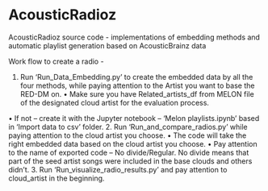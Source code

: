 # AcousticRadioz
AcousticRadioz source code - implementations of embedding methods and automatic playlist generation based on AcousticBrainz data

Work flow to create a radio - 

1.	Run ‘Run_Data_Embedding.py’ to create the embedded data by all the four methods, while paying attention to the Artist you want to base the RED-DM on. 
•	Make sure you have Related_artists_df from MELON file of the designated cloud artist for the evaluation process.

•	If not – create it with the Jupyter notebook – ‘Melon playlists.ipynb’ based in ‘Import data to csv’ folder. 
2.	Run ‘Run_and_compare_radios.py’ while paying attention to the cloud artist you choose. 
•	The code will take the right embedded data based on the cloud artist you choose. 
•	Pay attention to the name of exported code – No divide/Regular. No divide means that part of the seed artist songs were included in the base clouds and others didn’t. 
3.	Run ‘Run_visualize_radio_results.py’ and pay attention to cloud_artist in the beginning. 


